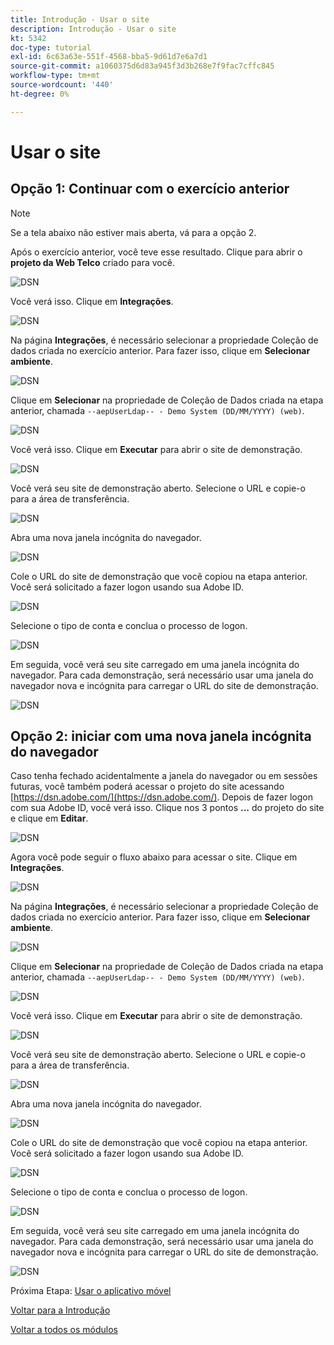 ```yaml
---
title: Introdução - Usar o site
description: Introdução - Usar o site
kt: 5342
doc-type: tutorial
exl-id: 6c63a63e-551f-4568-bba5-9d61d7e6a7d1
source-git-commit: a1060375d6d83a945f3d3b268e7f9fac7cffc845
workflow-type: tm+mt
source-wordcount: '440'
ht-degree: 0%

---
```


# Usar o site

## Opção 1: Continuar com o exercício anterior

>[!NOTE]
>
>Se a tela abaixo não estiver mais aberta, vá para a opção 2.

Após o exercício anterior, você teve esse resultado. Clique para abrir o **projeto da Web Telco** criado para você.

![DSN](./images/dsn5a.png)

Você verá isso. Clique em **Integrações**.

![DSN](./images/web1.png)

Na página **Integrações**, é necessário selecionar a propriedade Coleção de dados criada no exercício anterior. Para fazer isso, clique em **Selecionar ambiente**.

![DSN](./images/web2.png)

Clique em **Selecionar** na propriedade de Coleção de Dados criada na etapa anterior, chamada `--aepUserLdap-- - Demo System (DD/MM/YYYY) (web)`.

![DSN](./images/web2a.png)

Você verá isso. Clique em **Executar** para abrir o site de demonstração.

![DSN](./images/web2b.png)

Você verá seu site de demonstração aberto. Selecione o URL e copie-o para a área de transferência.

![DSN](./images/web3.png)

Abra uma nova janela incógnita do navegador.

![DSN](./images/web4.png)

Cole o URL do site de demonstração que você copiou na etapa anterior. Você será solicitado a fazer logon usando sua Adobe ID.

![DSN](./images/web5.png)

Selecione o tipo de conta e conclua o processo de logon.

![DSN](./images/web6.png)

Em seguida, você verá seu site carregado em uma janela incógnita do navegador. Para cada demonstração, será necessário usar uma janela do navegador nova e incógnita para carregar o URL do site de demonstração.

![DSN](./images/web7.png)

## Opção 2: iniciar com uma nova janela incógnita do navegador

Caso tenha fechado acidentalmente a janela do navegador ou em sessões futuras, você também poderá acessar o projeto do site acessando [https://dsn.adobe.com/](https://dsn.adobe.com/). Depois de fazer logon com sua Adobe ID, você verá isso. Clique nos 3 pontos **...** do projeto do site e clique em **Editar**.

![DSN](./images/web8.png)

Agora você pode seguir o fluxo abaixo para acessar o site. Clique em **Integrações**.

![DSN](./images/web1.png)

Na página **Integrações**, é necessário selecionar a propriedade Coleção de dados criada no exercício anterior. Para fazer isso, clique em **Selecionar ambiente**.

![DSN](./images/web2.png)

Clique em **Selecionar** na propriedade de Coleção de Dados criada na etapa anterior, chamada `--aepUserLdap-- - Demo System (DD/MM/YYYY) (web)`.

![DSN](./images/web2a.png)

Você verá isso. Clique em **Executar** para abrir o site de demonstração.

![DSN](./images/web2b.png)

Você verá seu site de demonstração aberto. Selecione o URL e copie-o para a área de transferência.

![DSN](./images/web3.png)

Abra uma nova janela incógnita do navegador.

![DSN](./images/web4.png)

Cole o URL do site de demonstração que você copiou na etapa anterior. Você será solicitado a fazer logon usando sua Adobe ID.

![DSN](./images/web5.png)

Selecione o tipo de conta e conclua o processo de logon.

![DSN](./images/web6.png)

Em seguida, você verá seu site carregado em uma janela incógnita do navegador. Para cada demonstração, será necessário usar uma janela do navegador nova e incógnita para carregar o URL do site de demonstração.

![DSN](./images/web7.png)

Próxima Etapa: [Usar o aplicativo móvel](./ex5.md)

[Voltar para a Introdução](./getting-started.md)

[Voltar a todos os módulos](./../../../overview.md)
